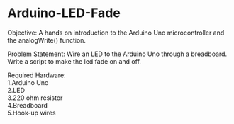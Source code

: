 # Arduino-LED-Fade

Objective: A hands on introduction to the Arduino Uno microcontroller and the analogWrite() function.

Problem Statement: Wire an LED to the Arduino Uno through a breadboard.
Write a script to make the led fade on and off.

Required Hardware: <br/>
1.Arduino Uno <br/>
2.LED <br/>
3.220 ohm resistor <br/>
4.Breadboard <br/>
5.Hook-up wires
